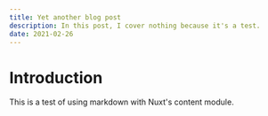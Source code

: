 ```yaml
---
title: Yet another blog post
description: In this post, I cover nothing because it's a test.
date: 2021-02-26
---
```


# Introduction

This is a test of using markdown with Nuxt's content module.
